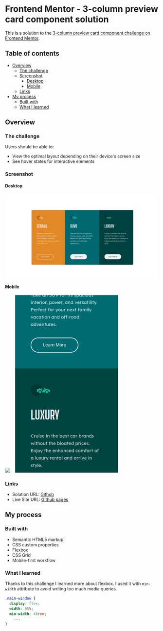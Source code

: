 # Frontend Mentor - 3-column preview card component solution

This is a solution to the [3-column preview card component challenge on Frontend Mentor](https://www.frontendmentor.io/challenges/3column-preview-card-component-pH92eAR2-). 

## Table of contents

- [Overview](#overview)
  - [The challenge](#the-challenge)
  - [Screenshot](#screenshot)
 	* [Desktop](#desktop)
 	* [Mobile](#mobile)
  - [Links](#links)
- [My process](#my-process)
  - [Built with](#built-with)
  - [What I learned](#what-i-learned)

## Overview

### The challenge

Users should be able to:

- View the optimal layout depending on their device's screen size
- See hover states for interactive elements

### Screenshot

#### Desktop

![](./preview/desktop)

#### Mobile

![](./preview/mobile1)
![](./preview/mobile2)


### Links

- Solution URL: [Github](https://github.com/kmnkat/cards-grid)
- Live Site URL: [Github pages](https://kmnkat.github.io/cards-grid/)

## My process

### Built with

- Semantic HTML5 markup
- CSS custom properties
- Flexbox
- CSS Grid
- Mobile-first workflow

### What I learned

Thanks to this challenge I learned more about flexbox. I used it with `min-width` attribute to avoid writing too much media queries.

```css
.main-window {
  display: flex;
  width: 65%;
  min-width: 46rem;
	...
}
```
